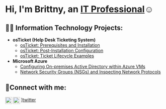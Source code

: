 <h1>Hi, I'm Brittny, an <a href="https://www.linkedin.com/in/brittny-turbeville-7414b491/">IT Professional</a>☺</h1>

<h2>👨‍💻 Information Technology Projects:</h2>

- <b>osTicket (Help Desk Ticketing System)</b>
  - [osTicket: Prerequisites and Installation](https://github.com/joshmadakorcc/osticket-prereqs)
  - [osTicket: Post-Installation Configuration](https://github.com/joshmadakorcc/post-install-config)
  - [osTicket: Ticket Lifecycle Examples](https://github.com/joshmadakorcc/ticket-lifecycle)
- <b>Microsoft Azure</b>
  - [Configuring On-premises Active Directory within Azure VMs](https://github.com/joshmadakorcc/configure-ad)
  - [Network Security Groups (NSGs) and Inspecting Network Protocols](https://github.com/joshmadakorcc/azure-network-protocols)

<h2>🤳Connect with me:</h2>

<img align="left" alt="Brittny| Twitter" width="22px" src="https://cdn.jsdelivr.net/npm/simple-icons@v3/icons/twitter.svg" />][twitter]
[<img align="left" alt="Brittny | LinkedIn" width="22px" src="https://cdn.jsdelivr.net/npm/simple-icons@v3/icons/linkedin.svg" />][linkedin]

[twitter]: https://twitter.com/IntelInfinite
[linkedin]: https://www.linkedin.com/in/brittny-turbeville-7414b491/
